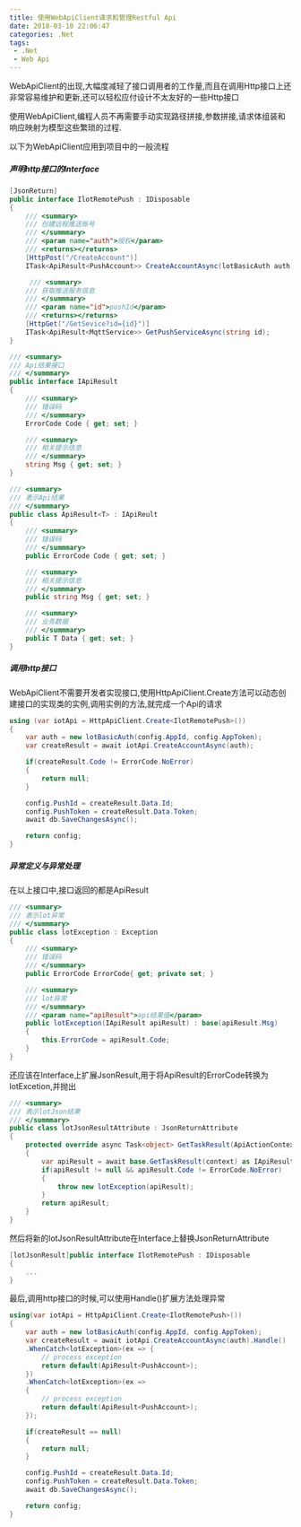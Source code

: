 ```yaml
---
title: 使用WebApiClient请求和管理Restful Api
date: 2018-03-10 22:06:47
categories: .Net
tags:
 - .Net
 - Web Api
---
```

WebApiClient的出现,大幅度减轻了接口调用者的工作量,而且在调用Http接口上还非常容易维护和更新,还可以轻松应付设计不太友好的一些Http接口

使用WebApiClient,编程人员不再需要手动实现路径拼接,参数拼接,请求体组装和响应映射为模型这些繁琐的过程.
<!--more-->

以下为WebApiClient应用到项目中的一般流程

##### 声明http接口的Interface

```cs
[JsonReturn]
public interface IlotRemotePush : IDisposable
{
    /// <summary>
    /// 创建远程推送账号
    /// </summmary>
    /// <param name="auth">授权</param>
    /// <returns></returns>
    [HttpPost("/CreateAccount")]
    ITask<ApiResult<PushAccount>> CreateAccountAsync(lotBasicAuth auth);

     /// <summary>
    /// 获取推送服务信息
    /// </summmary>
    /// <param name="id">pushId</param>
    /// <returns></returns>
    [HttpGet("/GetSevice?id={id}")]
    ITask<ApiResult<MqttService>> GetPushServiceAsync(string id);
}

/// <summary>
/// Api结果接口
/// </summmary>
public interface IApiResult
{
    /// <summary>
    /// 错误码
    /// </summmary>
    ErrorCode Code { get; set; }

    /// <summary>
    /// 相关提示信息
    /// </summmary>
    string Msg { get; set; }
}

/// <summary>
/// 表示Api结果
/// </summmary>
public class ApiResult<T> : IApiReult
{
    /// <summary>
    /// 错误码
    /// </summmary>
    public ErrorCode Code { get; set; }

    /// <summary>
    /// 相关提示信息
    /// </summmary>
    public string Msg { get; set; }

    /// <summary>
    /// 业务数据
    /// </summmary>
    public T Data { get; set; }
}
```

##### 调用http接口

WebApiClient不需要开发者实现接口,使用HttpApiClient.Create方法可以动态创建接口的实现类的实例,调用实例的方法,就完成一个Api的请求

```cs
using (var iotApi = HttpApiClient.Create<IlotRemotePush>())
{
    var auth = new lotBasicAuth(config.AppId, config.AppToken);
    var createResult = await iotApi.CreateAccountAsync(auth);

    if(createResult.Code != ErrorCode.NoError)
    {
        return null;
    }

    config.PushId = createResult.Data.Id;
    config.PushToken = createResult.Data.Token;
    await db.SaveChangesAsync();

    return config;
}
```

##### 异常定义与异常处理

在以上接口中,接口返回的都是ApiResult

```cs
/// <summary>
/// 表示lot异常
/// </summmary>
public class lotException : Exception
{
    /// <summary>
    /// 错误码
    /// </summmary>
    public ErrorCode ErrorCode{ get; private set; }

    /// <summary>
    /// lot异常
    /// </summmary>
    /// <param name="apiResult">api结果值</param>
    public lotException(IApiResult apiResult) : base(apiResult.Msg)
    {
        this.ErrorCode = apiResult.Code;
    }
}
```

还应该在Interface上扩展JsonResult,用于将ApiResult的ErrorCode转换为lotExcetion,并抛出

```cs
/// <summary>
/// 表示lotJson结果
/// </summmary>
public class lotJsonResultAttribute : JsonReturnAttribute
{
    protected override async Task<object> GetTaskResult(ApiActionContext context)
    {
        var apiResult = await base.GetTaskResult(context) as IApiResult;
        if(apiResult != null && apiResult.Code != ErrorCode.NoError)
        {
            throw new lotException(apiResult);
        }
        return apiResult;
    }
}
```

然后将新的lotJsonResultAttribute在Interface上替换JsonReturnAttribute

```cs
[lotJsonResult]public interface IlotRemotePush : IDisposable
{
    ...
}
```

最后,调用http接口的时候,可以使用Handle()扩展方法处理异常

```cs
using(var iotApi = HttpApiClient.Create<IlotRemotePush>())
{
    var auth = new lotBasicAuth(config.AppId, config.AppToken);
    var createResult = await iotApi.CreateAccountAsync(auth).Handle()
    .WhenCatch<lotException>(ex => {
        // process exception
        return default(ApiResult<PushAccount>);
    })
    .WhenCatch<lotException>(ex =>
    {
        // process exception
        return default(ApiResult<PushAccount>);
    });

    if(createResult == null)
    {
        return null;
    }

    config.PushId = createResult.Data.Id;
    config.PushToken = createResult.Data.Token;
    await db.SaveChangesAsync();

    return config;
}
```
